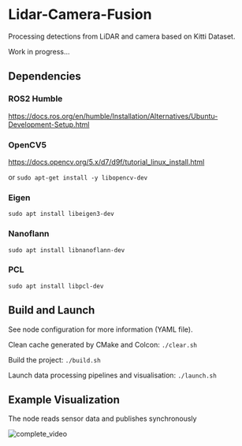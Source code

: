 # Lidar-Camera-Fusion
Processing detections from LiDAR and camera based on Kitti Dataset.

Work in progress...

## Dependencies

### ROS2 Humble
https://docs.ros.org/en/humble/Installation/Alternatives/Ubuntu-Development-Setup.html

### OpenCV5
https://docs.opencv.org/5.x/d7/d9f/tutorial_linux_install.html

or `sudo apt-get install -y libopencv-dev`

### Eigen
`sudo apt install libeigen3-dev`

### Nanoflann
`sudo apt install libnanoflann-dev`

### PCL
`sudo apt install libpcl-dev`

## Build and Launch
See node configuration for more information (YAML file).

Clean cache generated by CMake and Colcon: `./clear.sh`

Build the project: `./build.sh`

Launch data processing pipelines and visualisation: `./launch.sh`

## Example Visualization
The node reads sensor data and publishes synchronously

![complete_video](https://github.com/YevgeniyEngineer/LiDAR-Camera-Fusion/blob/main/images/visualisation.gif)
